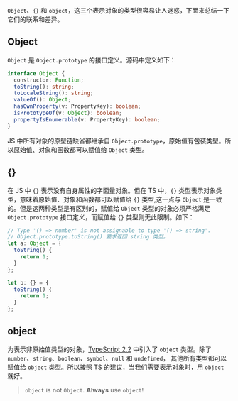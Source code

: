`Object`、`{}` 和 `object`，这三个表示对象的类型很容易让人迷惑，下面来总结一下它们的联系和差异。

## Object

`Object` 是 `Object.prototype` 的接口定义。源码中定义如下：

```typescript
interface Object {
  constructor: Function;
  toString(): string;
  toLocaleString(): string;
  valueOf(): Object;
  hasOwnProperty(v: PropertyKey): boolean;
  isPrototypeOf(v: Object): boolean;
  propertyIsEnumerable(v: PropertyKey): boolean;
}
```

JS 中所有对象的原型链缺省都继承自 `Object.prototype`，原始值有包装类型。所以原始值、对象和函数都可以赋值给 `Object` 类型。

## {}

在 JS 中 `{}` 表示没有自身属性的字面量对象。但在 TS 中，`{}` 类型表示对象类型，意味着原始值、对象和函数都可以赋值给 `{}` 类型,这一点与 `Object` 是一致的。但是这两种类型是有区别的，赋值给 `Object` 类型的对象必须严格满足 `Object.prototype` 接口定义，而赋值给 `{}` 类型则无此限制。如下：

```typescript
// Type '() => number' is not assignable to type '() => string'.
// Object.prototype.toString() 要求返回 string 类型。
let a: Object = {
  toString() {
    return 1;
  }
};

let b: {} = {
  toString() {
    return 1;
  }
};
```

## object

为表示非原始值类型的对象，[TypeScript 2.2](https://www.typescriptlang.org/docs/handbook/release-notes/typescript-2-2.html#object-type) 中引入了 `object` 类型。除了 `number`、`string`、`boolean`、`symbol`、`null` 和 `undefined`， 其他所有类型都可以赋值给 `object` 类型。所以按照 TS 的建议，当我们需要表示对象时，用 `object` 就好。

> `object` is not `Object`. **Always** use `object`!



